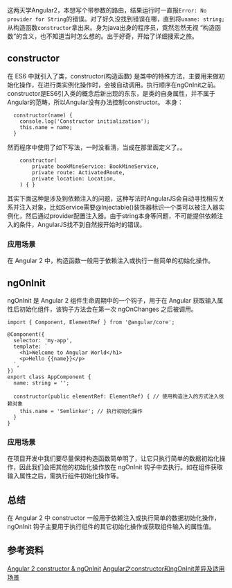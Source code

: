 <!-- ---
title:  Angular2中constructor & ngOnInit
tags: Angular2
grammar_cjkRuby: true
--- -->

这两天学Angular2，本想写个带参数的路由，结果运行时一直报```Error: No provider for String```的错误。对了好久没找到错误在哪，直到将```uname: string;```从构造函数```constructor```拿出来。身为java出身的程序员，竟然忽然无视 “构造函数”的含义，也不知道当时怎么想的。出于好奇，开始了详细搜索之旅。
## constructor

在 ES6 中就引入了类，constructor(构造函数) 是类中的特殊方法，主要用来做初始化操作，在进行类实例化操作时，会被自动调用。执行顺序在ngOnInit之前。
constructor是ES6引入类的概念后新出现的东东，是类的自身属性，并不属于Angular的范畴，所以Angular没有办法控制constructor。
本身：
```
  constructor(name) {
    console.log('Constructor initialization');
    this.name = name;
  }
```
然而程序中使用了如下写法，一时没看清，当成在那里面定义了。。
```
    constructor(
        private bookMineService: BookMineService,
        private route: ActivatedRoute,
        private location: Location,
    ) { }
```
其实下面这种是涉及到依赖注入的问题，这种写法时AngularJS会自动寻找相应关系并注入对象，比如Service需要@Injectable()装饰器标识一个类可以被注入器实例化，然后通过provider配置注入器。由于string本身等问题，不可能提供依赖注入的条件，AngularJS找不到自然报开始时的错误。

### 应用场景

在 Angular 2 中，构造函数一般用于依赖注入或执行一些简单的初始化操作。

## ngOnInit
ngOnInit 是 Angular 2 组件生命周期中的一个钩子，用于在 Angular 获取输入属性后初始化组件，该钩子方法会在第一次 ngOnChanges 之后被调用。
```
import { Component, ElementRef } from '@angular/core';

@Component({
  selector: 'my-app',
  template: `
    <h1>Welcome to Angular World</h1>
    <p>Hello {{name}}</p>
  `,
})
export class AppComponent {
  name: string = '';

  constructor(public elementRef: ElementRef) { // 使用构造注入的方式注入依赖对象
    this.name = 'Semlinker'; // 执行初始化操作
  }
}
```

### 应用场景
在项目开发中我们要尽量保持构造函数简单明了，让它只执行简单的数据初始化操作，因此我们会把其他的初始化操作放在 ngOnInit 钩子中去执行。如在组件获取输入属性之后，需执行组件初始化操作等。

## 总结
在 Angular 2 中 constructor 一般用于依赖注入或执行简单的数据初始化操作，ngOnInit 钩子主要用于执行组件的其它初始化操作或获取组件输入的属性值。

## 参考资料
[Angular 2 constructor & ngOnInit](https://segmentfault.com/a/1190000008685752)
[Angular之constructor和ngOnInit差异及适用场景](http://blog.csdn.net/u010730126/article/details/64486997)